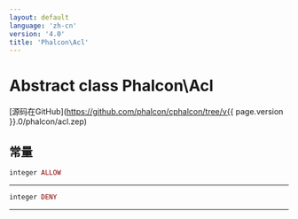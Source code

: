 ```yaml
---
layout: default
language: 'zh-cn'
version: '4.0'
title: 'Phalcon\Acl'
---
```


# Abstract class **Phalcon\Acl**

[源码在GitHub](https://github.com/phalcon/cphalcon/tree/v{{ page.version }}.0/phalcon/acl.zep)

## 常量

```php
integer ALLOW
```

* * *

```php
integer DENY
```

* * *